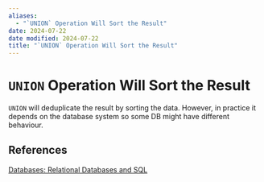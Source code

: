 ```yaml
---
aliases:
  - "`UNION` Operation Will Sort the Result"
date: 2024-07-22
date modified: 2024-07-22
title: "`UNION` Operation Will Sort the Result"
---
```


# `UNION` Operation Will Sort the Result

`UNION` will deduplicate the result by sorting the data. However, in practice it depends on the database system so some DB might have different behaviour.

## References

[Databases: Relational Databases and SQL](https://learning.edx.org/course/course-v1:StanfordOnline+SOE.YDB-SQL0001+2T2020/home)

